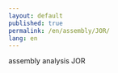```yaml
---
layout: default
published: true
permalink: /en/assembly/JOR/
lang: en
---
```


assembly analysis JOR

